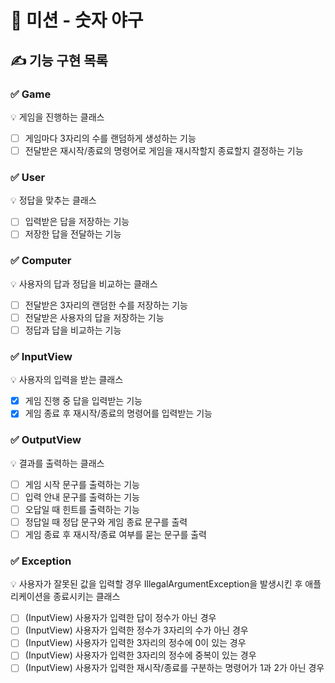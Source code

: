 # 🚀 미션 - 숫자 야구

## ✍ 기능 구현 목록

### ✅ Game
💡 게임을 진행하는 클래스
- [ ] 게임마다 3자리의 수를 랜덤하게 생성하는 기능
- [ ] 전달받은 재시작/종료의 명령어로 게임을 재시작할지 종료할지 결정하는 기능

### ✅ User
💡 정답을 맞추는 클래스
- [ ] 입력받은 답을 저장하는 기능
- [ ] 저장한 답을 전달하는 기능

### ✅ Computer
💡 사용자의 답과 정답을 비교하는 클래스
- [ ] 전달받은 3자리의 랜덤한 수를 저장하는 기능
- [ ] 전달받은 사용자의 답을 저장하는 기능
- [ ] 정답과 답을 비교하는 기능

### ✅ InputView
💡 사용자의 입력을 받는 클래스
- [x] 게임 진행 중 답을 입력받는 기능
- [x] 게임 종료 후 재시작/종료의 명령어를 입력받는 기능

### ✅ OutputView
💡 결과를 출력하는 클래스
- [ ] 게임 시작 문구를 출력하는 기능
- [ ] 입력 안내 문구를 출력하는 기능
- [ ] 오답일 때 힌트를 출력하는 기능
- [ ] 정답일 때 정답 문구와 게임 종료 문구를 출력
- [ ] 게임 종료 후 재시작/종료 여부를 묻는 문구를 출력

### ✅ Exception
💡 사용자가 잘못된 값을 입력할 경우 IllegalArgumentException을 발생시킨 후 애플리케이션을 종료시키는 클래스
- [ ] (InputView) 사용자가 입력한 답이 정수가 아닌 경우
- [ ] (InputView) 사용자가 입력한 정수가 3자리의 수가 아닌 경우
- [ ] (InputView) 사용자가 입력한 3자리의 정수에 0이 있는 경우
- [ ] (InputView) 사용자가 입력한 3자리의 정수에 중복이 있는 경우
- [ ] (InputView) 사용자가 입력한 재시작/종료를 구분하는 명령어가 1과 2가 아닌 경우
